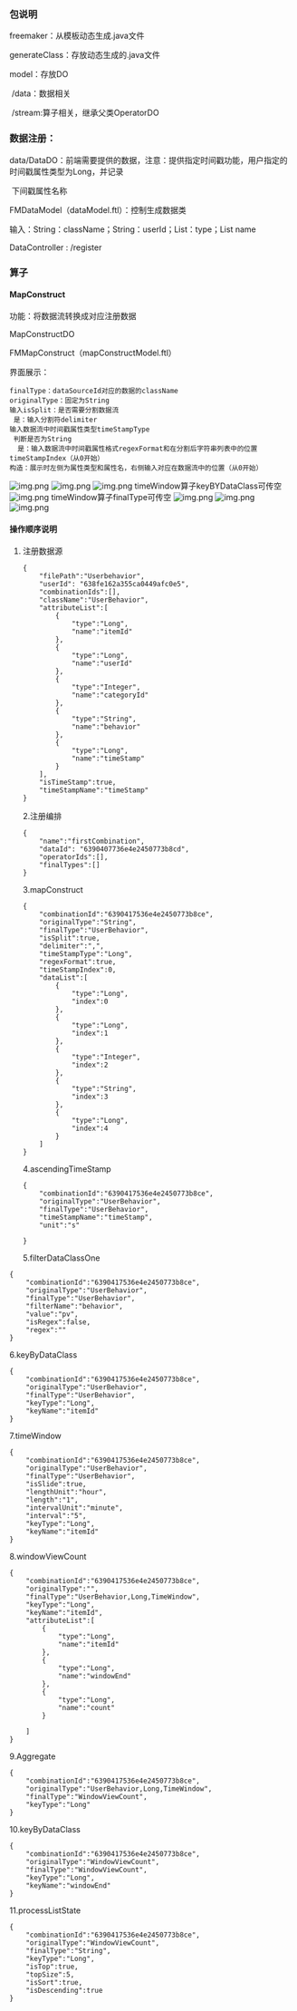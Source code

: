 ### 包说明

freemaker：从模板动态生成.java文件

generateClass：存放动态生成的.java文件

model：存放DO

​               /data：数据相关

​              /stream:算子相关，继承父类OperatorDO

### 数据注册：

data/DataDO：前端需要提供的数据，注意：提供指定时间戳功能，用户指定的时间戳属性类型为Long，并记录

​                           下间戳属性名称

FMDataModel（dataModel.ftl）：控制生成数据类

​      输入：String：className；String：userId；List<String>：type；List<String> name

DataController : /register

### 算子

#### MapConstruct

功能：将数据流转换成对应注册数据

MapConstructDO

FMMapConstruct（mapConstructModel.ftl）

界面展示：

```
finalType：dataSourceId对应的数据的className
originalType：固定为String
输入isSplit：是否需要分割数据流
 是：输入分割符delimiter
输入数据流中时间戳属性类型timeStampType
 判断是否为String
  是：输入数据流中时间戳属性格式regexFormat和在分割后字符串列表中的位置timeStampIndex（从0开始）
构造：展示时左侧为属性类型和属性名，右侧输入对应在数据流中的位置（从0开始）
```
![img.png](doc-images/img-mapConstruct.png)
![img.png](doc-images/img-ascendingTimestamp.png)
![img.png](doc-images/img-filterDataClassOne.png)
timeWindow算子keyBYDataClass可传空
![img.png](doc-images/img-keyByDataClass.png)
timeWindow算子finalType可传空
![img.png](doc-images/img-timeWindow.png)
![img.png](doc-images/img-windowViewCount.png)
![img.png](doc-images/img-processListState.png)

#### 操作顺序说明

1. 注册数据源

   ```
   {
       "filePath":"Userbehavior",
       "userId": "638fe162a355ca0449afc0e5",
       "combinationIds":[],
       "className":"UserBehavior",
       "attributeList":[
           {
               "type":"Long",
               "name":"itemId"
           },
           {
               "type":"Long",
               "name":"userId"
           },
           {
               "type":"Integer",
               "name":"categoryId"
           },
           {
               "type":"String",
               "name":"behavior"
           },
           {
               "type":"Long",
               "name":"timeStamp"
           }
       ],
       "isTimeStamp":true,
       "timeStampName":"timeStamp"
   }
   ```

   2.注册编排

   ```
   {
       "name":"firstCombination",
       "dataId": "6390407736e4e2450773b8cd",
       "operatorIds":[],
       "finalTypes":[] 
   }
   ```

   3.mapConstruct

   ```
   {
       "combinationId":"6390417536e4e2450773b8ce",
       "originalType":"String",
       "finalType":"UserBehavior",
       "isSplit":true,
       "delimiter":",",
       "timeStampType":"Long",
       "regexFormat":true,
       "timeStampIndex":0,
       "dataList":[
           {
               "type":"Long",
               "index":0
           },
           {
               "type":"Long",
               "index":1
           },
           {
               "type":"Integer",
               "index":2
           },
           {
               "type":"String",
               "index":3
           },
           {
               "type":"Long",
               "index":4
           }
       ]
   }
   ```

   4.ascendingTimeStamp

   ```
   {
       "combinationId":"6390417536e4e2450773b8ce",
       "originalType":"UserBehavior",
       "finalType":"UserBehavior",
       "timeStampName":"timeStamp",
       "unit":"s"
        
   }
   ```

   5.filterDataClassOne

```
{
    "combinationId":"6390417536e4e2450773b8ce",
    "originalType":"UserBehavior",
    "finalType":"UserBehavior",
    "filterName":"behavior",
    "value":"pv",
    "isRegex":false,
    "regex":""
}
```

6.keyByDataClass

```
{
    "combinationId":"6390417536e4e2450773b8ce",
    "originalType":"UserBehavior",
    "finalType":"UserBehavior",
    "keyType":"Long",
    "keyName":"itemId"
}
```

7.timeWindow

```
{
    "combinationId":"6390417536e4e2450773b8ce",
    "originalType":"UserBehavior",
    "finalType":"UserBehavior",
    "isSlide":true,
    "lengthUnit":"hour",
    "length":"1",
    "intervalUnit":"minute",
    "interval":"5",
    "keyType":"Long",
    "keyName":"itemId" 
}
```

8.windowViewCount

```
{
    "combinationId":"6390417536e4e2450773b8ce",
    "originalType":"",
    "finalType":"UserBehavior,Long,TimeWindow",
    "keyType":"Long",
    "keyName":"itemId",
    "attributeList":[
        {
            "type":"Long",
            "name":"itemId"
        },
        {
            "type":"Long",
            "name":"windowEnd"
        },
        {
            "type":"Long",
            "name":"count"
        }

    ]
}
```

9.Aggregate

```
{
    "combinationId":"6390417536e4e2450773b8ce",
    "originalType":"UserBehavior,Long,TimeWindow",
    "finalType":"WindowViewCount",
    "keyType":"Long"
}
```

10.keyByDataClass

```
{
    "combinationId":"6390417536e4e2450773b8ce",
    "originalType":"WindowViewCount",
    "finalType":"WindowViewCount",
    "keyType":"Long",
    "keyName":"windowEnd"
}
```

11.processListState

```
{
    "combinationId":"6390417536e4e2450773b8ce",
    "originalType":"WindowViewCount",
    "finalType":"String",
    "keyType":"Long",
    "isTop":true,
    "topSize":5,
    "isSort":true,
    "isDescending":true
}
```


